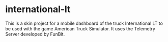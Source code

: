 # international-lt
This is a skin project for a mobile dashboard of the truck International LT to be used with the game American Truck Simulator. It uses the Telemetry Server developed by FunBit.

